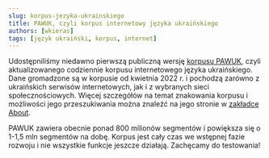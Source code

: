 ```yaml
---
slug: korpus-jezyka-ukrainskiego
title: PAWUK, czyli korpus internetowy języka ukraińskiego
authors: [wkieras]
tags: [język ukraiński, korpus, internet]
---
```


Udostępniliśmy niedawno pierwszą publiczną wersję [korpusu PAWUK](https://pawuk.ipipan.waw.pl/), czyli aktualizowanego codziennie korpusu internetowego języka ukraińskiego. Dane gromadzone są w korpusie od kwietnia 2022 r. i pochodzą zarówno z ukraińskich serwisów internetowych, jak i z wybranych sieci społecznościowych. Więcej szczegółów na temat znakowania korpusu i możliwości jego przeszukiwania można znaleźć na jego stronie w [zakładce About](https://pawuk.ipipan.waw.pl/overview). 

PAWUK zawiera obecnie ponad 800 milionów segmentów i powiększa się o 1-1,5 mln segmentów na dobę. Korpus jest cały czas we wstępnej fazie rozwoju i nie wszystkie funkcje jeszcze działają. Zachęcamy do testowania!

